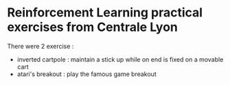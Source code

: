 # Reinforcement Learning practical exercises from Centrale Lyon

There were 2 exercise : 
* inverted cartpole : maintain a stick up while on end is fixed on a movable cart
* atari's breakout : play the famous game breakout
